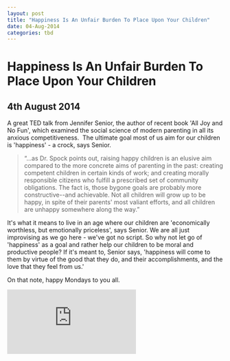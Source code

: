 ```yaml
---
layout: post
title: "Happiness Is An Unfair Burden To Place Upon Your Children"
date: 04-Aug-2014
categories: tbd
---
```


# Happiness Is An Unfair Burden To Place Upon Your Children

## 4th August 2014

A great TED talk from Jennifer Senior,   the author of recent book 'All Joy and No Fun', which examined the social science of modern parenting in all its anxious competitiveness.  The ultimate goal most of us aim for our children is 'happiness' - a crock, says Senior.

<blockquote>“...as Dr. Spock points out, raising happy children is an elusive aim compared to the more concrete aims of parenting in the past: creating competent children in certain kinds of work; and creating morally responsible citizens who fulfill a prescribed set of community obligations. The fact is, those bygone goals are probably more constructive--and achievable. Not all children will grow up to be happy, in spite of their parents' most valiant efforts, and all children are unhappy somewhere along the way.”</blockquote>

It's what it means to live in an age where our children are 'economically worthless, but emotionally priceless', says Senior. We are all just improvising as we go here - we've got no script. So why not let go of 'happiness' as a goal and rather help our children to be moral and productive people? If it's meant to, Senior says, 'happiness will come to them by virtue of the good that they do, and their accomplishments, and the love that they feel from us.'

On that note, happy Mondays to you all.

 

<iframe src="http://embed.ted.com/talks/jennifer_senior_for_parents_happiness_is_a_very_high_bar.html" allowfullscreen="" frameborder="0" scrolling="no"></iframe>
